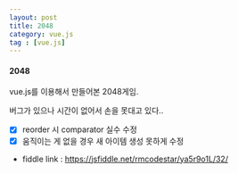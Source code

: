 ```yaml
---
layout: post
title: 2048
category: vue.js
tag : [vue.js]
---
```


#### 2048

vue.js를 이용해서 만들어본 2048게임.

버그가 있으나 시간이 없어서 손을 못대고 있다..
* [X] reorder 시 comparator 실수 수정
* [X] 움직이는 게 없을 경우 새 아이템 생성 못하게 수정 

* fiddle link : https://jsfiddle.net/rmcodestar/ya5r9o1L/32/

<script async src="//jsfiddle.net/rmcodestar/ya5r9o1L/32/embed/result/"></script>
